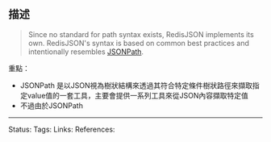 

## 描述

> Since no standard for path syntax exists, RedisJSON implements its own. RedisJSON's syntax is based on common best practices and intentionally resembles [JSONPath](http://goessner.net/articles/JsonPath/).

重點：
- JSONPath 是以JSON視為樹狀結構來透過其符合特定條件樹狀路徑來擷取指定value值的一套工具，主要會提供一系列工具來從JSON內容擷取特定值
- 不過由於JSONPath
---
Status: 
Tags:
Links:
References: